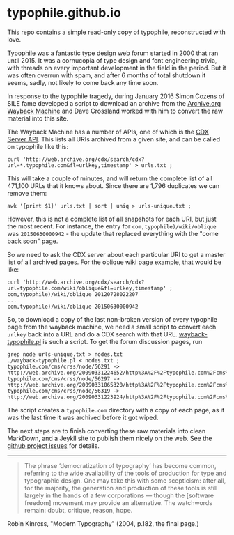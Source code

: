 # typophile.github.io

This repo contains a simple read-only copy of typophile, reconstructed with love. 

[Typophile](https://en.wikipedia.org/wiki/Typophile_(Internet_forum)) was a fantastic type design web forum started in 2000 that ran until 2015. 
It was a cornucopia of type design and font engineering trivia, with threads on every important development in the field in the period. 
But it was often overrun with spam, and after 6 months of total shutdown it seems, sadly, not likely to come back any time soon. 

In response to the typophile tragedy, during January 2016 Simon Cozens of SILE fame developed a script to download an archive from the [Archive.org Wayback Machine](https://web.archive.org) and Dave Crossland worked with him to convert the raw material into this site. 


The Wayback Machine has a number of APIs, one of which is the [CDX Server API](https://github.com/internetarchive/wayback/tree/master/wayback-cdx-server).
This lists all URIs archived from a given site, and can be called on typophile like this:

    curl 'http://web.archive.org/cdx/search/cdx?url=*.typophile.com&fl=urlkey,timestamp' > urls.txt ;

This will take a couple of minutes, and will return the complete list of all 471,100 URLs that it knows about. 
Since there are 1,796 duplicates we can remove them:

    awk '{print $1}' urls.txt | sort | uniq > urls-unique.txt ;

However, this is not a complete list of all snapshots for each URI, but just the most recent.
For instance, the entry for `com,typophile)/wiki/oblique` was `20150630000942` - the update that replaced everything with the "come back soon" page.

So we need to ask the CDX server about each particular URI to get a master list of all archived pages. 
For the oblique wiki page example, that would be like:

    curl 'http://web.archive.org/cdx/search/cdx?url=typophile.com/wiki/oblique&fl=urlkey,timestamp' ;
    com,typophile)/wiki/oblique 20120728022207
    ...
    com,typophile)/wiki/oblique 20150630000942

So, to download a copy of the last non-broken version of every typophile page from the wayback machine, we need a small script to convert each `urlkey` back into a URL and do a CDX search with that URL. 
[wayback-typophile.pl](wayback-typophile.pl) is such a script. 
To get the forum discussion pages, run

    grep node urls-unique.txt > nodes.txt
    ./wayback-typophile.pl < nodes.txt ;
    typophile.com/cms/crss/node/56291 -> http://web.archive.org/20090331224652/http%3A%2F%2Ftypophile.com%2Fcms%2Fcrss%2Fnode%2F56291
    typophile.com/cms/crss/node/56297 -> http://web.archive.org/20090331065320/http%3A%2F%2Ftypophile.com%2Fcms%2Fcrss%2Fnode%2F56297
    typophile.com/cms/crss/node/56319 -> http://web.archive.org/20090331223924/http%3A%2F%2Ftypophile.com%2Fcms%2Fcrss%2Fnode%2F56319

The script creates a `typophile.com` directory with a copy of each page, as it was the last time it was archived before it got wiped. 

The next steps are to finish converting these raw materials into clean MarkDown, and a Jeykll site to publish them nicely on the web.
See the [github project issues](https://github.com/typophile/typophile.github.io/issues) for details.

* * * 

> The phrase ‘democratization of typography’ has become common, referring to the wide availability of the tools of production for type and typographic design. 
> One may take this with some scepticism: after all, for the majority, the generation and production of these tools is still largely in the hands of a few corporations — though the [software freedom] movement may provide an alternative. 
> The watchwords remain: doubt, critique, reason, hope.

Robin Kinross, "Modern Typography" (2004, p.182, the final page.)
